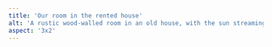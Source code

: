 ```yaml
---
title: 'Our room in the rented house'
alt: 'A rustic wood-walled room in an old house, with the sun streaming through trees into the window.'
aspect: '3x2'
---
```

